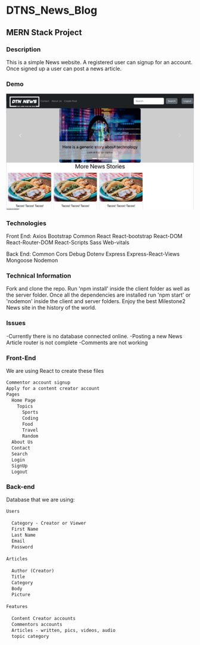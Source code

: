 # **DTNS_News_Blog**

## **MERN Stack Project**

### Description
  This is a simple News website. A registered user can signup for an account. Once signed up a user can post a news article.

### Demo
![Screenshot](./client/public/Screenshot.png)

### Technologies
Front End:
  Axios
  Bootstrap
  Common
  React
  React-bootstrap
  React-DOM
  React-Router-DOM
  React-Scripts
  Sass
  Web-vitals

Back End:
  Common
  Cors
  Debug
  Dotenv
  Express
  Express-React-Views
  Mongoose
  Nodemon

### Technical Information
  Fork and clone the repo. Run 'npm install' inside the client folder as well as the server folder. Once all the dependencies are installed run 'npm start' or 'nodemon' inside the client and server folders. Enjoy the best Milestone2 News site in the history of the world.


### Issues
  -Currently there is no database connected online.
  -Posting a new News Article router is not complete
  -Comments are not working


### Front-End

We are using React to create these files

    Commentor account signup
    Apply for a content creator account
    Pages  
      Home Page
        Topics
          Sports
          Coding
          Food
          Travel
          Random
      About Us
      Contact
      Search
      Login
      SignUp
      Logout
    
  
### Back-end

  Database that we are using:
  
    Users 
    
      Category - Creator or Viewer
      First Name
      Last Name
      Email
      Password

    Articles
      
      Author (Creator)
      Title
      Category
      Body
      Picture
  
    Features
    
      Content Creator accounts
      Commentors accounts
      Articles - written, pics, videos, audio
      topic category


